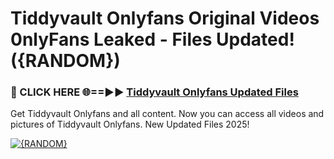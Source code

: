 # Tiddyvault Onlyfans Original Videos 0nlyFans Leaked - Files Updated! ({RANDOM})

<h3>🔴 CLICK HERE 🌐==►► <a href="https://betterlinks.top/A2PfLJ" rel="nofollow">Tiddyvault Onlyfans Updated Files</a></h3>

Get Tiddyvault Onlyfans and all content. Now you can access all videos and pictures of Tiddyvault Onlyfans. New Updated Files 2025!

[![{RANDOM}](https://i.imgur.com/ppqm5kG.gif)](https://betterlinks.top/A2PfLJ)